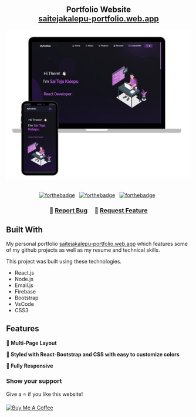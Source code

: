 <h2 align="center">
  Portfolio Website<br/>
  <a href="https://saitejakalepu-portfolio.web.app/" target="_blank">saitejakalepu-portfolio.web.app</a>
</h2>
<div align="center">
  <img alt="Demo" src="./Images/readme-img1.png" />
</div>

<br/>

<center>

[![forthebadge](https://forthebadge.com/images/badges/built-with-love.svg)](https://forthebadge.com) &nbsp;
[![forthebadge](https://forthebadge.com/images/badges/made-with-javascript.svg)](https://forthebadge.com) &nbsp;
[![forthebadge](https://forthebadge.com/images/badges/open-source.svg)](https://forthebadge.com) &nbsp;


</center>

<h3 align="center">
    🔹
    <a href="https://github.com/saitejakalepu/portfolio/issues">Report Bug</a> &nbsp; &nbsp;
    🔹
    <a href="https://github.com/saitejakalepu/portfolio/issues">Request Feature</a>
</h3>


## Built With

My personal portfolio <a href="https://saitejakalepu-portfolio.web.app/" target="_blank">saitejakalepu-portfolio.web.app</a> which features some of my github projects as well as my resume and technical skills.<br/>

This project was built using these technologies.

- React.js
- Node.js
- Email.js
- Firebase
- Bootstrap
- VsCode
- CSS3


## Features

**📖 Multi-Page Layout**

**🎨 Styled with React-Bootstrap and CSS with easy to customize colors**

**📱 Fully Responsive**


### Show your support

Give a ⭐ if you like this website!

<a href="https://www.buymeacoffee.com/sai.teja" target="_blank"><img src="https://cdn.buymeacoffee.com/buttons/v2/default-violet.png" alt="Buy Me A Coffee" height= "60px" width= "217px" ></a>



